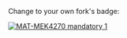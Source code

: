 Change to your own fork's badge:

[![MAT-MEK4270 mandatory 1](https://github.com/NienkeTan/mandatory1/actions/workflows/main.yml/badge.svg)](https://github.com/NienkeTan/mandatory1/actions/workflows/main.yml)